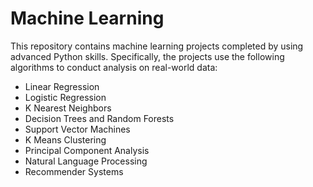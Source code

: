 # Machine Learning
This repository contains machine learning projects completed by using advanced Python skills. Specifically, the projects use the following algorithms to conduct analysis on real-world data:
* Linear Regression
* Logistic Regression
* K Nearest Neighbors
* Decision Trees and Random Forests
* Support Vector Machines
* K Means Clustering
* Principal Component Analysis
* Natural Language Processing
* Recommender Systems

